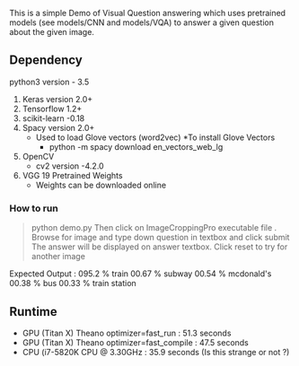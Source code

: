 

This is a simple Demo of Visual Question answering which uses pretrained models (see models/CNN and models/VQA) to answer a given question about the given image.

## Dependency
python3 version - 3.5
1. Keras version 2.0+
2. Tensorflow 1.2+
3. scikit-learn -0.18
4. Spacy version 2.0+
    * Used to load Glove vectors (word2vec)
    *To install Glove Vectors
       * python -m spacy download en_vectors_web_lg
5. OpenCV 
    * cv2 version -4.2.0
6. VGG 19 Pretrained Weights
    * Weights can be downloaded online
### How to run

> python demo.py 
> Then click on ImageCroppingPro executable file .
> Browse for image and type down question in textbox and click submit
>The answer will be displayed on answer textbox.
> Click reset to try for another image









Expected Output :
095.2 %  train
00.67 %  subway
00.54 %  mcdonald's
00.38 %  bus
00.33 %  train station


## Runtime

  * GPU (Titan X) Theano optimizer=fast_run       : 51.3 seconds
  * GPU (Titan X) Theano optimizer=fast_compile   : 47.5 seconds
  * CPU (i7-5820K CPU @ 3.30GHz                   : 35.9 seconds (Is this strange or not ?)


